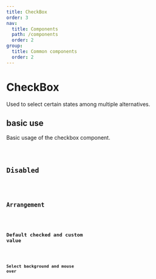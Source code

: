 ```yaml
---
title: CheckBox
order: 3
nav:
  title: Components
  path: /components
  order: 2
group:
  title: Common components
  order: 2
---
```


# CheckBox

Used to select certain states among multiple alternatives.

## basic use

Basic usage of the checkbox component.

<code src="./demos/index1.tsx" />

## Disabled

<code src="./demos/index2.tsx" />

## Arrangement

<code src="./demos/index3.tsx" />

## Default checked and custom value

<code src="./demos/index4.tsx" />

## Select background and mouse over

<code src="./demos/index5.tsx" />

<API />
